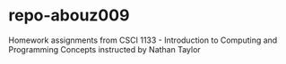 # repo-abouz009
Homework assignments from CSCI 1133 - Introduction to Computing and Programming Concepts instructed by Nathan Taylor
